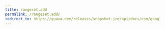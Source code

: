 ```yaml
---
title: rangeset.add
permalink: /rangeset.add/
redirect_to: https://guava.dev/releases/snapshot-jre/api/docs/com/google/common/collect/RangeSet.html#add-com.google.common.collect.Range-
---
```

